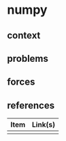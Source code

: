 # numpy

## context  

## problems

## forces   

## references

| Item | Link(s) |
| :--- | ------- |
|      |         |
